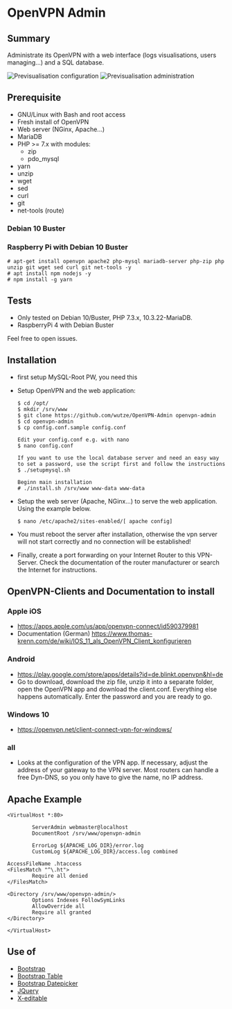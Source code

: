# OpenVPN Admin

## Summary
Administrate its OpenVPN with a web interface (logs visualisations, users managing...) and a SQL database.

![Previsualisation configuration](https://lutim.cpy.re/fUq2rxqz)
![Previsualisation administration](https://lutim.cpy.re/wwYMkHcM)


## Prerequisite

  * GNU/Linux with Bash and root access
  * Fresh install of OpenVPN
  * Web server (NGinx, Apache...)
  * MariaDB
  * PHP >= 7.x with modules:
    * zip
    * pdo_mysql
  * yarn
  * unzip
  * wget
  * sed
  * curl
  * git
  * net-tools (route)

### Debian 10 Buster
### Raspberry Pi with Debian 10 Buster

````
# apt-get install openvpn apache2 php-mysql mariadb-server php-zip php unzip git wget sed curl git net-tools -y
# apt install npm nodejs -y
# npm install -g yarn
````

## Tests

  * Only tested on Debian 10/Buster, PHP 7.3.x, 10.3.22-MariaDB.
  * RaspberryPi 4 with Debian Buster

Feel free to open issues.

## Installation

  * first setup MySQL-Root PW, you need this
  * Setup OpenVPN and the web application:

        $ cd /opt/
        $ mkdir /srv/www
        $ git clone https://github.com/wutze/OpenVPN-Admin openvpn-admin
        $ cd openvpn-admin
        $ cp config.conf.sample config.conf

        Edit your config.conf e.g. with nano
        $ nano config.conf

        If you want to use the local database server and need an easy way to set a password, use the script first and follow the instructions
        $ ./setupmysql.sh

        Beginn main installation
        # ./install.sh /srv/www www-data www-data

  * Setup the web server (Apache, NGinx...) to serve the web application. Using the example below.
  
        $ nano /etc/apache2/sites-enabled/[ apache config]
  
  * You must reboot the server after installation, otherwise the vpn server will not start correctly and no connection will be established!

  * Finally, create a port forwarding on your Internet Router to this VPN-Server. Check the documentation of the router manufacturer or search the Internet for instructions.

## OpenVPN-Clients and Documentation to install
### Apple iOS
  * https://apps.apple.com/us/app/openvpn-connect/id590379981
  * Documentation (German) https://www.thomas-krenn.com/de/wiki/IOS_11_als_OpenVPN_Client_konfigurieren

### Android
  * https://play.google.com/store/apps/details?id=de.blinkt.openvpn&hl=de
  * Go to download, download the zip file, unzip it into a separate folder, open the OpenVPN app and download the client.conf. Everything else happens automatically. Enter the password and you are ready to go.

### Windows 10
  * https://openvpn.net/client-connect-vpn-for-windows/

### all
  * Looks at the configuration of the VPN app. If necessary, adjust the address of your gateway to the VPN server. Most routers can handle a free Dyn-DNS, so you only have to give the name, no IP address.

## Apache Example
````
<VirtualHost *:80>

        ServerAdmin webmaster@localhost
        DocumentRoot /srv/www/openvpn-admin

        ErrorLog ${APACHE_LOG_DIR}/error.log
        CustomLog ${APACHE_LOG_DIR}/access.log combined

AccessFileName .htaccess
<FilesMatch "^\.ht">
        Require all denied
</FilesMatch>

<Directory /srv/www/openvpn-admin/>
        Options Indexes FollowSymLinks
        AllowOverride all
        Require all granted
</Directory>

</VirtualHost>

````

## Use of

  * [Bootstrap](https://github.com/twbs/bootstrap)
  * [Bootstrap Table](http://bootstrap-table.wenzhixin.net.cn/)
  * [Bootstrap Datepicker](https://github.com/eternicode/bootstrap-datepicker)
  * [JQuery](https://jquery.com/)
  * [X-editable](https://github.com/vitalets/x-editable)
